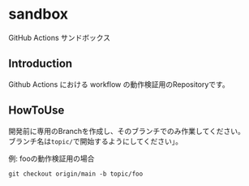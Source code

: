 # sandbox

GitHub Actions サンドボックス

## Introduction

Github Actions における workflow の動作検証用のRepositoryです。<br>

## HowToUse

開発前に専用のBranchを作成し、そのブランチでのみ作業してください。<br>
ブランチ名は`topic/`で開始するようにしてください」。

例: fooの動作検証用の場合

```shell
git checkout origin/main -b topic/foo
```

